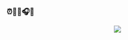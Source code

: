 ### ⏰👋🥣🎧🎸
<div align="center"> <img src="https://readme-typing-svg.herokuapp.com/?lines=enjoy your life!&center=true&font=Roboto&size=27" /></div>
